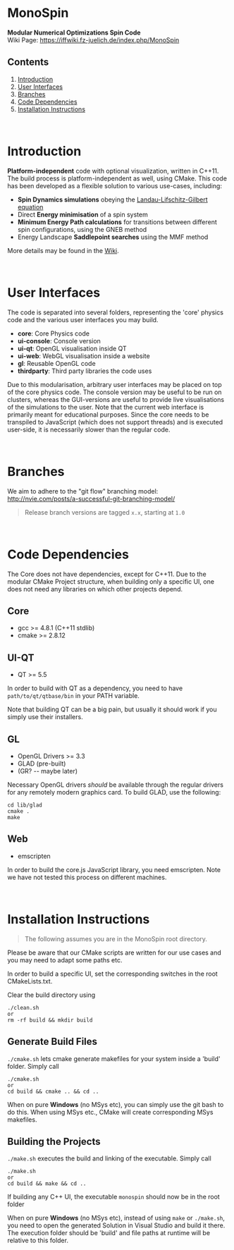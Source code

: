 MonoSpin
========
**Modular Numerical Optimizations Spin Code**  
Wiki Page: https://iffwiki.fz-juelich.de/index.php/MonoSpin

<!--
![nur ein Beispiel](https://commons.wikimedia.org/wiki/File:Example_de.jpg "Beispielbild")
-->

Contents
--------
1. [Introduction](#Introduction)
2. [User Interfaces](#UserInterfaces)
3. [Branches](#Branches)
4. [Code Dependencies](#Dependencies)
5. [Installation Instructions](#Installation)

&nbsp;
 

Introduction <a name="Introduction"></a>
========================================

**Platform-independent** code with optional visualization, written in C++11.
The build process is platform-independent as well, using CMake. 
This code has been developed as a flexible solution to various use-cases, including:
* **Spin Dynamics simulations** obeying the
  [Landau-Lifschitz-Gilbert equation](https://en.wikipedia.org/wiki/Landau%E2%80%93Lifshitz%E2%80%93Gilbert_equation "Titel, der beim Überfahren mit der Maus angezeigt wird")
* Direct **Energy minimisation** of a spin system
* **Minimum Energy Path calculations** for transitions between different
  spin configurations, using the GNEB method
* Energy Landscape **Saddlepoint searches** using the MMF method

More details may be found in the [Wiki](https://iffwiki.fz-juelich.de/index.php/MonoSpin "Click me...").

&nbsp;
   

User Interfaces <a name="UserInterfaces"></a>
===================================================
The code is separated into several folders, representing the 'core' physics code
and the various user interfaces you may build.
* **core**:        Core Physics code
* **ui-console**:  Console version
* **ui-qt**:       OpenGL visualisation inside QT
* **ui-web**:      WebGL visualisation inside a website
* **gl**:          Reusable OpenGL code
* **thirdparty**:  Third party libraries the code uses

Due to this modularisation, arbitrary user interfaces may be placed on top of the core physics code.
The console version may be useful to be run on clusters, whereas the GUI-versions are useful to
provide live visualisations of the simulations to the user.
Note that the current web interface is primarily meant for educational purposes. Since the core needs to be
transpiled to JavaScript (which does not support threads) and is executed user-side, it is necessarily slower
than the regular code.

&nbsp;


Branches <a name="Branches"></a>
===================================================
We aim to adhere to the "git flow" branching model: http://nvie.com/posts/a-successful-git-branching-model/

>Release branch versions are tagged `x.x`, starting at `1.0`

&nbsp;


Code Dependencies <a name="Dependencies"></a>
=============================================

The Core does not have dependencies, except for C++11.
Due to the modular CMake Project structure, when building only a specific UI,
one does not need any libraries on which other projects depend.

Core
------------
* gcc >= 4.8.1 (C++11 stdlib)
* cmake >= 2.8.12

UI-QT
--------------------
* QT >= 5.5

In order to build with QT as a dependency, you need to have `path/to/qt/qtbase/bin` in your PATH variable.

Note that building QT can be a big pain, but usually it should work if you simply use their installers.

GL
--------------------
* OpenGL Drivers >= 3.3
* GLAD (pre-built)
* (GR? -- maybe later)

Necessary OpenGL drivers *should* be available through the regular drivers for any remotely modern graphics card.
To build GLAD, use the following:

	cd lib/glad
	cmake .
	make


Web
-----------------
* emscripten

In order to build the core.js JavaScript library, you need emscripten.
Note we have not tested this process on different machines.

&nbsp;



Installation Instructions <a name="Installation"></a>
=====================================================

>The following assumes you are in the MonoSpin root directory.

Please be aware that our CMake scripts are written for our use cases and
you may need to adapt some paths etc.

In order to build a specific UI, set the corresponding switches in the
root CMakeLists.txt.

  
Clear the build directory using

	./clean.sh
	or
	rm -rf build && mkdir build
	
Generate Build Files
--------------------
`./cmake.sh` lets cmake generate makefiles for your system inside a 'build' folder.
Simply call

	./cmake.sh
	or
	cd build && cmake .. && cd ..
	
When on pure **Windows** (no MSys etc), you can simply use the git bash to do this.
When using MSys etc., CMake will create corresponding MSys makefiles.

Building the Projects
---------------------
`./make.sh` executes the build and linking of the executable. Simply call

	./make.sh
	or
	cd build && make && cd ..

If building any C++ UI, the executable `monospin` should now be in the root folder

When on pure **Windows** (no MSys etc), instead of using `make` or `./make.sh`,
you need to open the generated Solution in Visual Studio and build it there.
The execution folder should be 'build' and file paths at runtime will be
relative to this folder.